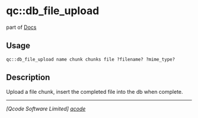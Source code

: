 qc::db_file_upload
==================

part of [Docs](.)

Usage
-----
`qc::db_file_upload name chunk chunks file ?filename? ?mime_type?`

Description
-----------
Upload a file chunk, insert the completed file into the db when complete.

----------------------------------
*[Qcode Software Limited] [qcode]*

[qcode]: www.qcode.co.uk "Qcode Software"